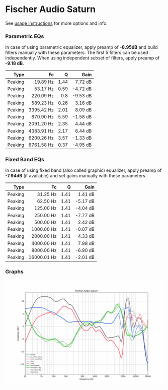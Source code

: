 # Fischer Audio Saturn
See [usage instructions](https://github.com/jaakkopasanen/AutoEq#usage) for more options and info.

### Parametric EQs
In case of using parametric equalizer, apply preamp of **-8.95dB** and build filters manually
with these parameters. The first 5 filters can be used independently.
When using independent subset of filters, apply preamp of **-9.18 dB**.

| Type    | Fc         |    Q | Gain     |
|--------:|-----------:|-----:|---------:|
| Peaking | 19.89 Hz   | 1.44 | 7.72 dB  |
| Peaking | 53.17 Hz   | 0.59 | -4.72 dB |
| Peaking | 220.09 Hz  | 0.8  | -9.53 dB |
| Peaking | 589.23 Hz  | 0.26 | 3.16 dB  |
| Peaking | 3395.42 Hz | 2.01 | 8.09 dB  |
| Peaking | 870.90 Hz  | 5.59 | -1.58 dB |
| Peaking | 2091.20 Hz | 2.35 | 4.44 dB  |
| Peaking | 4383.91 Hz | 2.17 | 6.44 dB  |
| Peaking | 6200.26 Hz | 3.57 | -1.33 dB |
| Peaking | 6761.58 Hz | 0.37 | -4.95 dB |

### Fixed Band EQs
In case of using fixed band (also called graphic) equalizer, apply preamp of **-7.94dB**
(if available) and set gains manually with these parameters.

| Type    | Fc          |    Q | Gain     |
|--------:|------------:|-----:|---------:|
| Peaking | 31.25 Hz    | 1.41 | 1.41 dB  |
| Peaking | 62.50 Hz    | 1.41 | -5.17 dB |
| Peaking | 125.00 Hz   | 1.41 | -4.04 dB |
| Peaking | 250.00 Hz   | 1.41 | -7.77 dB |
| Peaking | 500.00 Hz   | 1.41 | 2.42 dB  |
| Peaking | 1000.00 Hz  | 1.41 | -0.07 dB |
| Peaking | 2000.00 Hz  | 1.41 | 4.33 dB  |
| Peaking | 4000.00 Hz  | 1.41 | 7.98 dB  |
| Peaking | 8000.00 Hz  | 1.41 | -6.90 dB |
| Peaking | 16000.01 Hz | 1.41 | -2.01 dB |

### Graphs
![](./Fischer%20Audio%20Saturn.png)